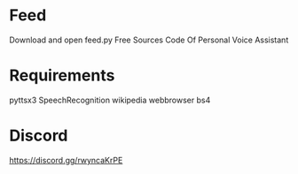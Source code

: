 # Feed
Download and open feed.py
Free Sources Code Of
Personal Voice Assistant



# Requirements
pyttsx3
SpeechRecognition
wikipedia
webbrowser
bs4

# Discord
https://discord.gg/rwyncaKrPE
